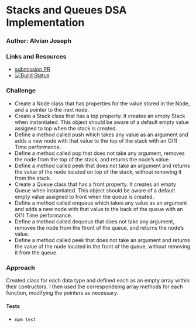# Stacks and Queues DSA Implementation

### Author: Alvian Joseph

### Links and Resources
* [submission PR](https://github.com/alvian-401-advanced-javascript/data-structures-and-algorithms/pull/4)
* [![Build Status](https://www.travis-ci.com/alvian-401-advanced-javascript/data-structures-and-algorithms.svg?branch=master)](https://www.travis-ci.com/alvian-401-advanced-javascript/data-structures-and-algorithms)


### Challenge
 * Create a Node class that has properties for the value stored in the Node, and a pointer to the next node.  
* Create a Stack class that has a top property. It creates an empty Stack when instantiated. This object should be aware of a default empty value assigned to top when the stack is created.  
 * Define a method called push which takes any value as an argument and adds a new node with that value to the top of the stack with an O(1) Time performance.  
 * Define a method called pop that does not take any argument, removes the node from the top of the stack, and returns the node’s value.  
 * Define a method called peek that does not take an argument and returns the value of the node located on top of the stack, without removing it from the stack.  
* Create a Queue class that has a front property. It creates an empty Queue when instantiated. This object should be aware of a default empty value assigned to front when the queue is created.  
* Define a method called enqueue which takes any value as an argument and adds a new node with that value to the back of the queue with an O(1) Time performance.  
 * Define a method called dequeue that does not take any argument, removes the node from the ftront of the queue, and returns the node’s value.  
* Define a method called peek that does not take an argument and returns the value of the node located in the front of the queue, without removing it from the queue.  

### Approach
Created class for each data type and defined each as
an empty array within their contructors. I then used
the correspondeing array methods for each function, modifying the
pointers as necessary.

#### Tests
  * `npm test`